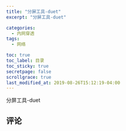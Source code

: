 ```yaml
---
title: "分屏工具-duet"
excerpt: "分屏工具-duet"

categories:
  - 内网穿透
tags:
  - 网络

toc: true
toc_label: 目录
toc_sticky: true
secretpage: false
scrollgrace: true
last_modified_at: 2019-08-26T15:12:19-04:00
---
```


分屏工具-duet





## 评论




